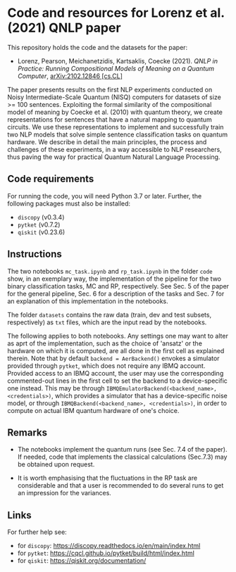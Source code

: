 # Code and resources for Lorenz et al. (2021) QNLP paper

This repository holds the code and the datasets for the paper:

- Lorenz, Pearson, Meichanetzidis, Kartsaklis, Coecke (2021). *QNLP in Practice: Running Compositional Models of Meaning on a Quantum Computer*, [arXiv:2102.12846 \[cs.CL\]](https://arxiv.org/abs/2102.12846)

 The paper presents results on the first  NLP experiments conducted on Noisy Intermediate-Scale Quantum (NISQ) computers for datasets of size >= 100 sentences. Exploiting the formal similarity of the compositional model of meaning by Coecke et al. (2010) with quantum theory, we create representations for sentences that have a natural mapping to quantum circuits. We use these representations to implement and successfully train two NLP models that solve simple sentence classification tasks on quantum hardware. We describe in detail the main principles, the process and challenges of these experiments, in a way accessible to NLP researchers, thus paving the way for practical Quantum Natural Language Processing.

## Code requirements

For running the code, you will need Python 3.7 or later. Further, the following packages must also be installed:

* `discopy` (v0.3.4)
* `pytket` (v0.7.2)
* `qiskit`  (v0.23.6)


## Instructions

The two notebooks `mc_task.ipynb` and `rp_task.ipynb` in the folder `code` show, in an exemplary way, the implementation of the pipeline for the two binary classification tasks, MC and RP, respectively. See Sec. 5 of the paper for the general pipeline, Sec. 6 for a description of the tasks and Sec. 7 for an explanation of this implementation in the notebooks. 

The folder `datasets` contains the raw data (train, dev and test subsets, respectively) as `txt` files, which are the input read by the notebooks.

The following applies to both notebooks. Any settings one may want to alter as aprt of the implementation, such as the choice of 'ansatz' or the hardware on which it is computed, are all done in the first cell as explained therein. Note that by default `backend = AerBackend()` envokes a simulator provided through `pytket`, which does not require any IBMQ account. Provided access to an IBMQ account, the user may use the corresponding commented-out lines in the first cell to set the backend to a device-specific one instead. This may be through `IBMQEmulatorBackend(<backend_name>, <credentials>)`, which provides a simulator that has a device-specific noise model, or through `IBMQBackend(<backend_name>, <credentials>)`, in order to compute on actual IBM quantum hardware of one's choice. 

## Remarks

- The notebooks implement the quantum runs (see Sec. 7.4 of the paper). If needed, code that implements the classical calculations (Sec.7.3) may be obtained upon request. 

- It is worth emphasising that the fluctuations in the RP task are considerable and that a user is recommended to do several runs to get an impression for the variances. 

## Links

For further help see: 

* for `discopy`: https://discopy.readthedocs.io/en/main/index.html
* for `pytket`: https://cqcl.github.io/pytket/build/html/index.html
* for `qiskit`: https://qiskit.org/documentation/

